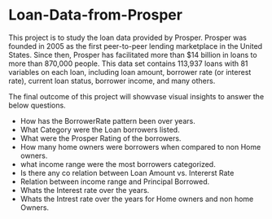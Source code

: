 # Loan-Data-from-Prosper
This project is to study the loan data provided by Prosper. Prosper was founded in 2005 as the first peer-to-peer lending marketplace in the United States. Since then, Prosper has facilitated more than $14 billion in loans to more than 870,000 people.
This data set contains 113,937 loans with 81 variables on each loan, including loan amount, borrower rate (or interest rate), current loan status, borrower income, and many others.

The final outcome of this project will showvase visual insights to answer the below questions.

  * How has the BorrowerRate pattern been over years.
  * What Category were the Loan borrowers listed.
  * What were the  Prosper Rating of the borrowers.
  * How many home owners were borrowers when compared to non Home owners.
  * what income range were the most borrowers categorized.
  * Is there any co relation between Loan Amount vs. Intererst Rate
  * Relation between income range and Principal Borrowed.
  * Whats the Interest rate over the years.
  * Whats the Intrest rate over the years for Home owners and non home Owners.
